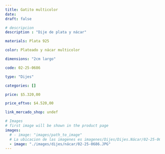 ```yaml
---
title: Gatito multicolor
date: 
draft: false

# descripcion
description : "Dije de plata y nácar"

materials: Plata 925

color: Plateado y nácar multicolor

dimensions: "2cm largo"

code: 02-25-0686

type: "Dijes"

categories: []

price: $5.320,00

price_eftvo: $4.520,00

link_mercado_shop: undef

# Images
# first image will be shown in the product page
images:
  # - image: "images/path_to_image"
  # La ubicacion de las imagenes es imagenes/Dijes/Dijes.Nácar/02-25-0686-gatito-multicolor
  - image: "./images/dijes/nácar/02-25-0686.JPG"
---
```


